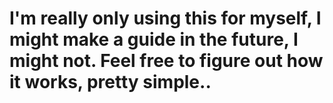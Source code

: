 # I'm really only using this for myself, I might make a guide in the future, I might not. Feel free to figure out how it works, pretty simple..